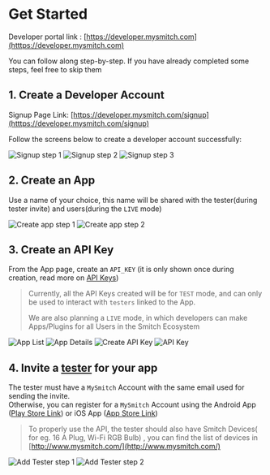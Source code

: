 # Get Started

Developer portal link : [https://developer.mysmitch.com](htttps://developer.mysmitch.com)

You can follow along step-by-step. If you have already completed some steps, feel free to skip them

## 1. Create a Developer Account

Signup Page Link: [https://developer.mysmitch.com/signup](htttps://developer.mysmitch.com/signup)

Follow the screens below to create a developer account successfully:

![Signup step 1](https://d199xmsg3owom4.cloudfront.net/images/developer_portal/tutorials/fe_signup_0.png) ![Signup step 2](https://d199xmsg3owom4.cloudfront.net/images/developer_portal/tutorials/fe_signup_1.png) ![Signup step 3](https://d199xmsg3owom4.cloudfront.net/images/developer_portal/tutorials/fe_signup_2.png)

## 2. Create an App

Use a name of your choice, this name will be shared with the tester\(during tester invite\) and users\(during the `LIVE` mode\)

![Create app step 1](https://d199xmsg3owom4.cloudfront.net/images/developer_portal/tutorials/fe_create_app_0.png) ![Create app step 2](https://d199xmsg3owom4.cloudfront.net/images/developer_portal/tutorials/fe_create_app_1.png)

## 3. Create an API Key

From the App page, create an `API_KEY` \(it is only shown once during creation, read more on [API Keys](../app/api-keys.md)\)

> Currently, all the API Keys created will be for `TEST` mode, and can only be used to interact with `testers` linked to the App.
>
> We are also planning a `LIVE` mode, in which developers can make Apps/Plugins for all Users in the Smitch Ecosystem

![App List](https://d199xmsg3owom4.cloudfront.net/images/developer_portal/tutorials/fe_app_list_0.png) ![App Details](https://d199xmsg3owom4.cloudfront.net/images/developer_portal/tutorials/fe_app_details_0.png) ![Create API Key](https://d199xmsg3owom4.cloudfront.net/images/developer_portal/tutorials/fe_create_api_key_0.png) ![API Key](https://d199xmsg3owom4.cloudfront.net/images/developer_portal/tutorials/fe_create_api_key_1.png)

## 4. Invite a [tester](../users/user-tester.md) for your app

The tester must have a `MySmitch` Account with the same email used for sending the invite.  
Otherwise, you can register for a `MySmitch` Account using the Android App \([Play Store Link](https://play.google.com/store/apps/details?id=com.mysmitch.android)\) or iOS App \([App Store Link](https://apps.apple.com/in/app/my-smitch/id1174387913)\)

> To properly use the API, the tester should also have Smitch Devices\( for eg. 16 A Plug, Wi-Fi RGB Bulb\) , you can find the list of devices in [http://www.mysmitch.com/](http://www.mysmitch.com/)

![Add Tester step 1](https://d199xmsg3owom4.cloudfront.net/images/developer_portal/tutorials/fe_add_testers_0.png) ![Add Tester step 2](https://d199xmsg3owom4.cloudfront.net/images/developer_portal/tutorials/fe_add_testers_1.png)

